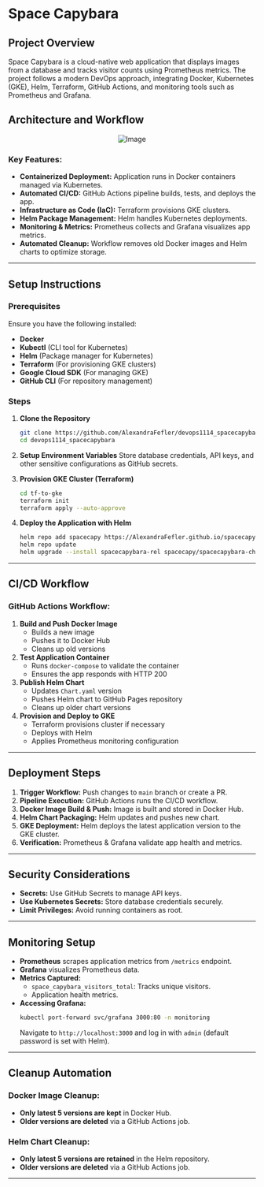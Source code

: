 # Space Capybara

## Project Overview
Space Capybara is a cloud-native web application that displays images from a database and tracks visitor counts using Prometheus metrics. The project follows a modern DevOps approach, integrating Docker, Kubernetes (GKE), Helm, Terraform, GitHub Actions, and monitoring tools such as Prometheus and Grafana.

## Architecture and Workflow

<p align="center">
  <img src="https://github.com/user-attachments/assets/9bb724b1-8d61-4475-bbf0-71d86c73458e" alt="Image">
</p>

### Key Features:
- **Containerized Deployment:** Application runs in Docker containers managed via Kubernetes.
- **Automated CI/CD:** GitHub Actions pipeline builds, tests, and deploys the app.
- **Infrastructure as Code (IaC):** Terraform provisions GKE clusters.
- **Helm Package Management:** Helm handles Kubernetes deployments.
- **Monitoring & Metrics:** Prometheus collects and Grafana visualizes app metrics.
- **Automated Cleanup:** Workflow removes old Docker images and Helm charts to optimize storage.

---

## Setup Instructions
### Prerequisites
Ensure you have the following installed:
- **Docker**
- **Kubectl** (CLI tool for Kubernetes)
- **Helm** (Package manager for Kubernetes)
- **Terraform** (For provisioning GKE clusters)
- **Google Cloud SDK** (For managing GKE)
- **GitHub CLI** (For repository management)

### Steps
1. **Clone the Repository**
   ```sh
   git clone https://github.com/AlexandraFefler/devops1114_spacecapybara.git
   cd devops1114_spacecapybara
   ```
2. **Setup Environment Variables**
   Store database credentials, API keys, and other sensitive configurations as GitHub secrets.

3. **Provision GKE Cluster (Terraform)**
   ```sh
   cd tf-to-gke
   terraform init
   terraform apply --auto-approve
   ```

4. **Deploy the Application with Helm**
   ```sh
   helm repo add spacecapy https://AlexandraFefler.github.io/spacecapy-helm-chart
   helm repo update
   helm upgrade --install spacecapybara-rel spacecapy/spacecapybara-chart --namespace default
   ```

---

## CI/CD Workflow
### GitHub Actions Workflow:
1. **Build and Push Docker Image**
   - Builds a new image
   - Pushes it to Docker Hub
   - Cleans up old versions
2. **Test Application Container**
   - Runs `docker-compose` to validate the container
   - Ensures the app responds with HTTP 200
3. **Publish Helm Chart**
   - Updates `Chart.yaml` version
   - Pushes Helm chart to GitHub Pages repository
   - Cleans up older chart versions
4. **Provision and Deploy to GKE**
   - Terraform provisions cluster if necessary
   - Deploys with Helm
   - Applies Prometheus monitoring configuration

---

## Deployment Steps
1. **Trigger Workflow:** Push changes to `main` branch or create a PR.
2. **Pipeline Execution:** GitHub Actions runs the CI/CD workflow.
3. **Docker Image Build & Push:** Image is built and stored in Docker Hub.
4. **Helm Chart Packaging:** Helm updates and pushes new chart.
5. **GKE Deployment:** Helm deploys the latest application version to the GKE cluster.
6. **Verification:** Prometheus & Grafana validate app health and metrics.

---

## Security Considerations
- **Secrets:** Use GitHub Secrets to manage API keys.
- **Use Kubernetes Secrets:** Store database credentials securely.
- **Limit Privileges:** Avoid running containers as root.

---

## Monitoring Setup
- **Prometheus** scrapes application metrics from `/metrics` endpoint.
- **Grafana** visualizes Prometheus data.
- **Metrics Captured:**
  - `space_capybara_visitors_total`: Tracks unique visitors.
  - Application health metrics.
- **Accessing Grafana:**
  ```sh
  kubectl port-forward svc/grafana 3000:80 -n monitoring
  ```
  Navigate to `http://localhost:3000` and log in with `admin` (default password is set with Helm).

---

## Cleanup Automation
### Docker Image Cleanup:
- **Only latest 5 versions are kept** in Docker Hub.
- **Older versions are deleted** via a GitHub Actions job.

### Helm Chart Cleanup:
- **Only latest 5 versions are retained** in the Helm repository.
- **Older versions are deleted** via a GitHub Actions job.

---
